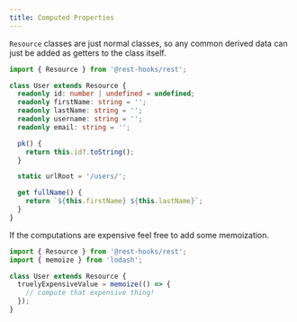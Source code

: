 ```yaml
---
title: Computed Properties
---
```

`Resource` classes are just normal classes, so any common derived data can just be added as
getters to the class itself.

```typescript
import { Resource } from '@rest-hooks/rest';

class User extends Resource {
  readonly id: number | undefined = undefined;
  readonly firstName: string = '';
  readonly lastName: string = '';
  readonly username: string = '';
  readonly email: string = '';

  pk() {
    return this.id?.toString();
  }

  static urlRoot = '/users/';

  get fullName() {
    return `${this.firstName} ${this.lastName}`;
  }
}
```

If the computations are expensive feel free to add some
memoization.

```typescript
import { Resource } from '@rest-hooks/rest';
import { memoize } from 'lodash';

class User extends Resource {
  truelyExpensiveValue = memoize(() => {
    // compute that expensive thing!
  });
}
```
